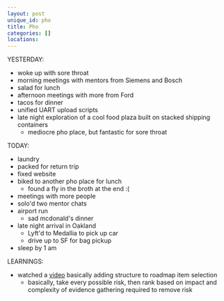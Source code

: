 ```yaml
---
layout: post
unique_id: pho
title: Pho
categories: []
locations: 
---
```


YESTERDAY:
* woke up with sore throat
* morning meetings with mentors from Siemens and Bosch
* salad for lunch
* afternoon meetings with more from Ford
* tacos for dinner
* unified UART upload scripts
* late night exploration of a cool food plaza built on stacked shipping containers
  * mediocre pho place, but fantastic for sore throat

TODAY:
* laundry
* packed for return trip
* fixed website
* biked to another pho place for lunch
  * found a fly in the broth at the end :(
* meetings with more people
* solo'd two mentor chats
* airport run
  * sad mcdonald's dinner
* late night arrival in Oakland
  * Lyft'd to Medallia to pick up car
  * drive up to SF for bag pickup
* sleep by 1 am

LEARNINGS:
* watched a [video](https://www.youtube.com/watch?v=rARpcwZThl8&mc_cid=b01cf4a5c4&mc_eid=3e0d8754d5&t=66m) basically adding structure to roadmap item selection
  * basically, take every possible risk, then rank based on impact and complexity of evidence gathering required to remove risk
